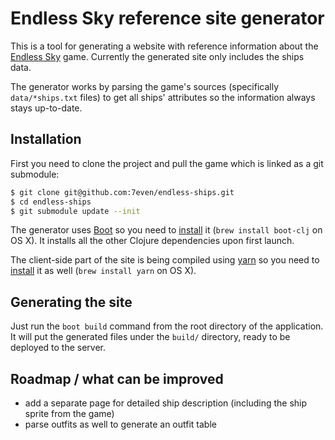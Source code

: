 # Endless Sky reference site generator

This is a tool for generating a website with reference information about the [Endless Sky](https://endless-sky.github.io/) game. Currently the generated site only includes the ships data.

The generator works by parsing the game's sources (specifically `data/*ships.txt` files) to get all ships' attributes so the information always stays up-to-date.

## Installation

First you need to clone the project and pull the game which is linked as a git submodule:

``` sh
$ git clone git@github.com:7even/endless-ships.git
$ cd endless-ships
$ git submodule update --init
```

The generator uses [Boot](http://boot-clj.com/) so you need to [install](https://github.com/boot-clj/boot#install) it (`brew install boot-clj` on OS X). It installs all the other Clojure dependencies upon first launch.

The client-side part of the site is being compiled using [yarn](https://yarnpkg.com) so you need to [install](https://yarnpkg.com/en/docs/install) it as well (`brew install yarn` on OS X).

## Generating the site

Just run the `boot build` command from the root directory of the application. It will put the generated files under the `build/` directory, ready to be deployed to the server.

## Roadmap / what can be improved

* add a separate page for detailed ship description (including the ship sprite from the game)
* parse outfits as well to generate an outfit table
